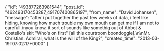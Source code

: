 {
   "id": "493877263981544",
   "post_id": "462493170453287_491707400865197",
   "from_name": "David Johansen",
   "message": "after i put together the past few weeks of data, i feel like hiding, knowing how much trouble my own mouth can get me if I am not to carefull.\nyou know, it sort of sounds like somethig out of Abbot & Costello's skit \"Who's on first\" [all this courtroom boondoggle].\n\nMr. Christian: Admiral, what is the will of the King?",
   "created_time": "2013-03-19T07:02:17+0000"
 }
